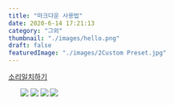 ```yaml
---
title: "마크다운 사용법"
date: 2020-6-14 17:21:13
category: "그외"
thumbnail: "./images/hello.png"
draft: false
featuredImage: "./images/2Custom Preset.jpg"
---
```


[소리일치하기](https://helpx.adobe.com/kr/adobe-character-animator/how-to/recording-editing-performances.html?playlist=/services/playlist.helpx/products:SG_CHARACTERANIMATOR/learn-path:get-started/set-header:ccx-designer/playlist:orientation/ko_KR.json&ref=helpx.adobe.com)

![]( )
![]( )
![]( )
![]( )
![]( )
![]( )
![]( https://i.ibb.co/3f45RvG/image.png)
![](https://i.ibb.co/c8443cZ/image.png )
![](https://i.ibb.co/g6F8GdT/image.png )
![]( https://i.ibb.co/ZK48vkv/image.png)
<!--stackedit_data:
eyJoaXN0b3J5IjpbLTExMjE1ODMxNzFdfQ==
-->